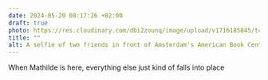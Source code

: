 ```yaml
---
date: 2024-05-20 08:17:26 +02:00
draft: true
photo: https://res.cloudinary.com/dbi2zounq/image/upload/v1716185845/tcsohdve9r2mizjrirqx.jpg
title: ""
alt: A selfie of two friends in front of Amsterdam's American Book Center.
---
```


When Mathilde is here, everything else just kind of falls into place

